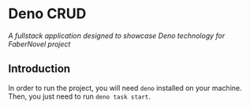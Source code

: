 # Deno CRUD

_A fullstack application designed to showcase Deno technology for FaberNovel project_

## Introduction

In order to run the project, you will need `deno` installed on your machine. Then, you just need to run `deno task start`.
